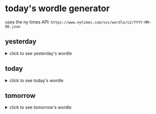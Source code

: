 # today's wordle generator

uses the ny times API: `https://www.nytimes.com/svc/wordle/v2/YYYY-MM-DD.json`

## yesterday

<details>
    <summary>click to see yesterday's wordle</summary>

    whiny

</details>

## today

<details>
    <summary>click to see today's wordle</summary>

    steel

</details>

## tomorrow

<details>
    <summary>click to see tomorrow's wordle</summary>

    blimp

</details>
